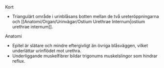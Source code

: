 Kort
- Triangulärt område i urinblåsans botten mellan de två ureteröppningarna och [[Anatomi/Organ/Urinvägar/Ostium Urethrae Internum|ostium urethrae internum]].

Anatomi
- Epitel är slätare och mindre eftergivligt än övriga blåsväggen, vilket underlättar urinflödet mot urethra.
- Underliggande muskelfibrer bildar trigonums muskelslingor som hindrar reflux.
